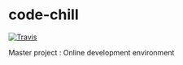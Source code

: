 # code-chill

[![Travis](https://img.shields.io/travis/rust-lang/rust.svg?style=flat-square)]()

Master project : Online development environment

